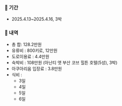 ### 🚙 기간
- 2025.4.13~2025.4.16, 3박

### 📘 내역
- 총 합: 128.2만원
- 유류비 : 800키로, 12만원
- 도로이용료 : 4.4만원
- 숙박비 : 108만원 (아난티 앳 부산 코브 힐튼 호텔(5성), 3박)
- 아쿠아리움 입장료 : 3.8만원
- 식비 : 
	- 3일
	- 4일
	- 5일
	- 6일
